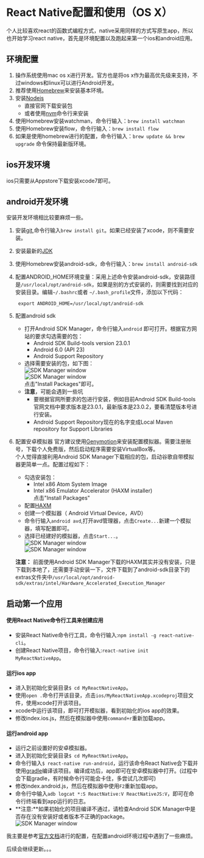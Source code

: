 # React Native配置和使用（OS X）

个人比较喜欢react的函数式编程方式，native采用同样的方式写原生app，所以也开始学习react native，首先是环境配置以及跑起来第一个ios和android应用。

## 环境配置

1. 操作系统使用mac os x进行开发。官方也是将os x作为最高优先级来支持，不过windows和linux可以进行Android开发。
2. 推荐使用[Homebrew](http://brew.sh/)来安装基本环境。
3. 安装[Nodejs](https://nodejs.org/en/)
   - 直接官网下载安装包
   - 或者使用[nvm](https://github.com/creationix/nvm)命令行来安装
4. 使用Homebrew安装watchman，命令行输入：`brew install watchman`
5. 使用Homebrew安装flow，命令行输入：`brew install flow`
6. 如果是使用homebrew进行的配置，命令行输入：`brew update && brew upgrade` 命令保持最新版环境。

## ios开发环境
ios只需要从Appstore下载安装xcode7即可。

## android开发环境
安装开发环境相比较要麻烦一些。
1. 安装[git](https://git-scm.com/),命令行输入`brew install git`。如果已经安装了xcode，则不需要安装。
2. 安装最新的[JDK](http://www.oracle.com/technetwork/java/javase/downloads/index.html)
3. 使用Homebrew安装android-sdk，命令行输入：`brew install android-sdk`
4. 配置ANDROID_HOME环境变量：采用上述命令安装android-sdk，安装路径是`/usr/local/opt/android-sdk`，如果是别的方式安装的，则需要找到对应的安装目录。编辑`~/.bashrc`或者 `~/.bash_profile`文件，添加以下代码：

        export ANDROID_HOME=/usr/local/opt/android-sdk
5. 配置android sdk
   - 打开Android SDK Manager，命令行输入`android` 即可打开。根据官方网站的要求勾选需要的包：
      - Android SDK Build-tools version 23.0.1
      - Android 6.0 (API 23)
      - Android Support Repository
   - 选择需要安装的包，如下图：   
    ![SDK Manager window](AndroidSDK1.png)    
    ![SDK Manager window](AndroidSDK2.png)   
    点击"Install Packages"即可。
   - **注意**，可能会遇到一些坑   
      - 要根据官网所要求的包进行安装，例如目前Android SDK Build-tools官网文档中要求版本是23.0.1，最新版本是23.0.2，要看清楚版本号进行安装。
      - Android Support Repository现在的名字变成Local Maven repository for Support Libraries

6. 配置安卓模拟器
官方建议使用[Genymotion](https://www.genymotion.com/)来安装配置模拟器。需要注册账号，下载个人免费版，然后启动程序需要安装VirtualBox等。   
个人觉得直接利用Android SDK Manager下载相应的包，启动谷歌自带模拟器更简单一点。配置过程如下：
   - 勾选安装包：
      - Intel x86 Atom System Image
      - Intel x86 Emulator Accelerator (HAXM installer)    
      点击"Install Packages"   
   - 配置[HAXM](http://developer.android.com/tools/devices/emulator.html#vm-mac)
   - 创建一个模拟器（ Android Virtual Device，AVD）
   - 命令行输入`android avd`,打开avd管理器，点击`Create...`新建一个模拟器，填写配置即可。
   - 选择已经建好的模拟器，点击`Start...`。   
     ![SDK Manager window](AndroidSDK3.png)    
     ![SDK Manager window](AndroidSDK4.png)
   
   **注意：**
   前面使用Android SDK Manager下载的HAXM其实并没有安装，只是下载到本地了，还需要手动安装一下，文件下载到了android-sdk目录下的extras文件夹中`/usr/local/opt/android-sdk/extras/intel/Hardware_Accelerated_Execution_Manager`

## 启动第一个应用

#### 使用React Native命令行工具来创建应用
- 安装React Native命令行工具，命令行输入:`npm install -g react-native-cli`。
- 创建React Native项目，命令行输入:`react-native init MyReactNativeApp`。

#### 运行ios app
- 进入到初始化安装目录`$ cd MyReactNativeApp`。
- 使用`open .`命令打开该目录，点击`ios/MyReactNativeApp.xcodeproj`项目文件，使用xcode打开该项目。
- xcode中运行该项目，即可打开模拟器，看到初始化的ios app的效果。
- 修改index.ios.js，然后在模拟器中使用`command+r`重新加载app。

#### 运行android app
- 运行之前设置好的安卓模拟器。
- 进入到初始化安装目录`$ cd MyReactNativeApp`。
- 命令行输入`$ react-native run-android`，运行该命令React Native会下载并使用[gradle](https://docs.gradle.org/)编译该项目。编译成功后，app即可在安卓模拟器中打开。(过程中会下载gradle，有时候命令行可能会卡住，多尝试几次即可)
- 修改index.android.js，然后在模拟器中使用`F2`重新加载app。
- 命令行中输入`adb logcat *:S ReactNative:V ReactNativeJS:V`，即可在命令行终端看到app运行的日志。
- **注意:**如果初始化的项目编译不通过，请检查Android SDK Manager中是否存在没有安装好或者版本不正确的package。   
   ![SDK Manager window](AndroidSDK5.png)

我主要是参考[官方文档](http://facebook.github.io/react-native/)进行的配置，在配置android环境过程中遇到了一些麻烦。

后续会继续更新。。。